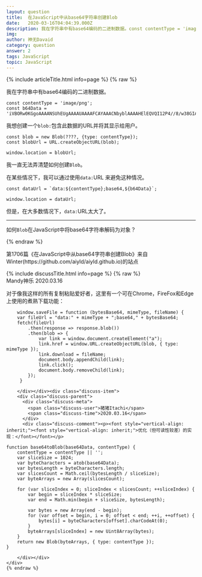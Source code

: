 ```yaml
---
layout: question
title:  在JavaScript中从base64字符串创建Blob
date:   2020-03-16T04:04:39.000Z
description: 我在字符串中有base64编码的二进制数据。const contentType = 'image/png';const b64Data = 'iVB...
img: 
author: 神无Davaid
category: question
answer: 2
tags: JavaScript
topic: JavaScript
---
```

<div class="article-root">
  <div class="article">
    {% include articleTitle.html info=page %}
    {% raw %}
    <div class="article-content"><p><font style="vertical-align: inherit;"><font style="vertical-align: inherit;">我在字符串中有base64编码的二进制数据。</font></font></p>

<pre class="lang-javascript prettyprint-override"><code>const contentType = 'image/png';<font></font>
const b64Data = 'iVBORw0KGgoAAAANSUhEUgAAAAUAAAAFCAYAAACNbyblAAAAHElEQVQI12P4//8/w38GIAXDIBKE0DHxgljNBAAO9TXL0Y4OHwAAAABJRU5ErkJggg==';<font></font>
</code></pre>

<p><font style="vertical-align: inherit;"><font style="vertical-align: inherit;">我想创建一个</font></font><code>blob:</code><font style="vertical-align: inherit;"><font style="vertical-align: inherit;">包含此数据</font><font style="vertical-align: inherit;">的</font><font style="vertical-align: inherit;">URL并将其显示给用户。</font></font></p>

<pre class="lang-javascript prettyprint-override"><code>const blob = new Blob(????, {type: contentType});<font></font>
const blobUrl = URL.createObjectURL(blob);<font></font>
<font></font>
window.location = blobUrl;<font></font>
</code></pre>

<p><font style="vertical-align: inherit;"><font style="vertical-align: inherit;">我一直无法弄清楚如何创建</font></font><code>Blob</code><font style="vertical-align: inherit;"><font style="vertical-align: inherit;">。</font></font></p>

<p><font style="vertical-align: inherit;"><font style="vertical-align: inherit;">在某些情况下，我可以通过使用</font></font><code>data:</code><font style="vertical-align: inherit;"><font style="vertical-align: inherit;">URL </font><font style="vertical-align: inherit;">来避免这种情况</font><font style="vertical-align: inherit;">。</font></font></p>

<pre class="lang-javascript prettyprint-override"><code>const dataUrl = `data:${contentType};base64,${b64Data}`;<font></font>
<font></font>
window.location = dataUrl;<font></font>
</code></pre>

<p><font style="vertical-align: inherit;"><font style="vertical-align: inherit;">但是，在大多数情况下，</font></font><code>data:</code><font style="vertical-align: inherit;"><font style="vertical-align: inherit;">URL太大了。</font></font></p>

<hr>

<p><font style="vertical-align: inherit;"><font style="vertical-align: inherit;">如何</font></font><code>Blob</code><font style="vertical-align: inherit;"><font style="vertical-align: inherit;">在JavaScript中将</font><font style="vertical-align: inherit;">base64字符串解码为</font><font style="vertical-align: inherit;">对象？</font></font></p></div>
    {% endraw %}
  </div>
  <p class="winter_mark">第1706篇《在JavaScript中从base64字符串创建Blob》来自Winter(https://github.com/aiyld/aiyld.github.io)的站点</p>
  <div class="discuss-wrapper">
    {% include discussTitle.html info=page %}
    {% raw %}
    <div class="discuss-list">
    <div class="discuss-item">
        <div class="discuss-parent">
          <div class="discuss-meta">
            <span class="discuss-user">Mandy神乐</span>
            <span class="discuss-time">2020.03.16</span>
          </div>
          <div class="discuss-comment"><p><font style="vertical-align: inherit;"><font style="vertical-align: inherit;">对于像我这样的所有复制粘贴爱好者，这里有一个可在Chrome，FireFox和Edge上使用的煮熟下载功能：</font></font></p>

<pre><code>    window.saveFile = function (bytesBase64, mimeType, fileName) {<font></font>
    var fileUrl = "data:" + mimeType + ";base64," + bytesBase64;<font></font>
    fetch(fileUrl)<font></font>
        .then(response =&gt; response.blob())<font></font>
        .then(blob =&gt; {<font></font>
            var link = window.document.createElement("a");<font></font>
            link.href = window.URL.createObjectURL(blob, { type: mimeType });<font></font>
            link.download = fileName;<font></font>
            document.body.appendChild(link);<font></font>
            link.click();<font></font>
            document.body.removeChild(link);<font></font>
        });<font></font>
     }<font></font>
</code></pre></div>
        </div></div><div class="discuss-item">
        <div class="discuss-parent">
          <div class="discuss-meta">
            <span class="discuss-user">猪猪Itachi</span>
            <span class="discuss-time">2020.03.16</span>
          </div>
          <div class="discuss-comment"><p><font style="vertical-align: inherit;"><font style="vertical-align: inherit;">优化（但可读性较差）的实现：</font></font></p>

<pre class="lang-js prettyprint-override"><code>function base64toBlob(base64Data, contentType) {<font></font>
    contentType = contentType || '';<font></font>
    var sliceSize = 1024;<font></font>
    var byteCharacters = atob(base64Data);<font></font>
    var bytesLength = byteCharacters.length;<font></font>
    var slicesCount = Math.ceil(bytesLength / sliceSize);<font></font>
    var byteArrays = new Array(slicesCount);<font></font>
<font></font>
    for (var sliceIndex = 0; sliceIndex &lt; slicesCount; ++sliceIndex) {<font></font>
        var begin = sliceIndex * sliceSize;<font></font>
        var end = Math.min(begin + sliceSize, bytesLength);<font></font>
<font></font>
        var bytes = new Array(end - begin);<font></font>
        for (var offset = begin, i = 0; offset &lt; end; ++i, ++offset) {<font></font>
            bytes[i] = byteCharacters[offset].charCodeAt(0);<font></font>
        }<font></font>
        byteArrays[sliceIndex] = new Uint8Array(bytes);<font></font>
    }<font></font>
    return new Blob(byteArrays, { type: contentType });<font></font>
}<font></font>
</code></pre></div>
        </div></div>
    </div>
    {% endraw %}
  </div>
<div>
